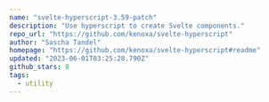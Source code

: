 ```yaml
---
name: "svelte-hyperscript-3.59-patch"
description: "Use hyperscript to create Svelte components."
repo_url: "https://github.com/kenoxa/svelte-hyperscript"
author: "Sascha Tandel"
homepage: "https://github.com/kenoxa/svelte-hyperscript#readme"
updated: "2023-06-01T03:25:28.790Z"
github_stars: 8
tags: 
  - utility
---
```

